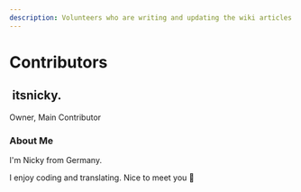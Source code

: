 ```yaml
---
description: Volunteers who are writing and updating the wiki articles
---
```


# Contributors

## <img src="https://cdn.discordapp.com/avatars/729343563401265193/009ddbb31824dca131de2d433b1d2ddb.png" alt="" data-size="line"> itsnicky.

Owner, Main Contributor

### About Me

I'm Nicky from Germany.

I enjoy coding and translating. Nice to meet you 👋
